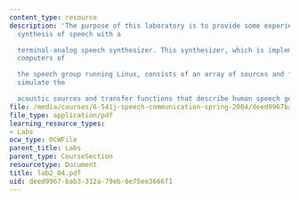 ```yaml
---
content_type: resource
description: 'The purpose of this laboratory is to provide some experience in the
  synthesis of speech with a

  terminal-analog speech synthesizer. This synthesizer, which is implemented on the
  computers of

  the speech group running Linux, consists of an array of sources and filters that
  simulate the

  acoustic sources and transfer functions that describe human speech generation.'
file: /media/courses/6-541j-speech-communication-spring-2004/deed9967bab3312a79eb6e75ee3666f1_lab2_04.pdf
file_type: application/pdf
learning_resource_types:
- Labs
ocw_type: OCWFile
parent_title: Labs
parent_type: CourseSection
resourcetype: Document
title: lab2_04.pdf
uid: deed9967-bab3-312a-79eb-6e75ee3666f1
---
```

